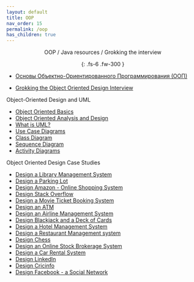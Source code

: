 ```yaml
---
layout: default
title: OOP
nav_order: 15
permalink: /oop
has_children: true
---
```

<div align="center" markdown="1">
OOP / Java resources / Grokking the interview

{: .fs-6 .fw-300 }
</div>

-  <a href="https://github.com/ichimax/Java-Interview-Questions/blob/master/Questions/1.%20OOP.md">Основы Объектно-Ориентированного Программирования (ООП)</a>

-  <a href="https://www.educative.io/courses/grokking-the-object-oriented-design-interview">Grokking the Object Oriented Design Interview</a>

Object-Oriented Design and UML

-  <a href="https://github.com/tssovi/grokking-the-object-oriented-design-interview/blob/master/object-oriented-design-and-uml/object-oriented-basics.md">Object Oriented Basics</a>
-  <a href="https://github.com/tssovi/grokking-the-object-oriented-design-interview/blob/master/object-oriented-design-and-uml/object-oriented-analysis-and-design.md">Object Oriented Analysis and Design</a>
-  <a href="https://github.com/tssovi/grokking-the-object-oriented-design-interview/blob/master/object-oriented-design-and-uml/what-is-uml.md">What is UML?</a>
-  <a href="https://github.com/tssovi/grokking-the-object-oriented-design-interview/blob/master/object-oriented-design-and-uml/use-case-diagrams.md">Use Case Diagrams</a>
-  <a href="https://github.com/tssovi/grokking-the-object-oriented-design-interview/blob/master/object-oriented-design-and-uml/class-diagram.md">Class Diagram</a>
-  <a href="https://github.com/tssovi/grokking-the-object-oriented-design-interview/blob/master/object-oriented-design-and-uml/sequence-diagram.md">Sequence Diagram</a>
-  <a href="https://github.com/tssovi/grokking-the-object-oriented-design-interview/blob/master/object-oriented-design-and-uml/activity-diagrams.md">Activity Diagrams</a>

Object Oriented Design Case Studies

-  <a href="https://github.com/tssovi/grokking-the-object-oriented-design-interview/blob/master/object-oriented-design-case-studies/design-a-library-management-system.md">Design a Library Management System</a>
-  <a href="https://github.com/tssovi/grokking-the-object-oriented-design-interview/blob/master/object-oriented-design-case-studies/design-a-parking-lot.md">Design a Parking Lot</a>
-  <a href="https://github.com/tssovi/grokking-the-object-oriented-design-interview/blob/master/object-oriented-design-case-studies/design-amazon-online-shopping-system.md">Design Amazon - Online Shopping System</a>
-  <a href="https://github.com/tssovi/grokking-the-object-oriented-design-interview/blob/master/object-oriented-design-case-studies/design-stack-overflow.md">Design Stack Overflow</a>
-  <a href="https://github.com/tssovi/grokking-the-object-oriented-design-interview/blob/master/object-oriented-design-case-studies/design-a-movie-ticket-booking-system.md">Design a Movie Ticket Booking System</a>
-  <a href="https://github.com/tssovi/grokking-the-object-oriented-design-interview/blob/master/object-oriented-design-case-studies/design-an-atm.md">Design an ATM</a>
-  <a href="https://github.com/tssovi/grokking-the-object-oriented-design-interview/blob/master/object-oriented-design-case-studies/design-an-airline-management-system.md">Design an Airline Management System</a>
-  <a href="https://github.com/tssovi/grokking-the-object-oriented-design-interview/blob/master/object-oriented-design-case-studies/design-blackjack-and-a-deck-of-cards.md">Design Blackjack and a Deck of Cards</a>
-  <a href="https://github.com/tssovi/grokking-the-object-oriented-design-interview/blob/master/object-oriented-design-case-studies/design-a-hotel-management-system.md">Design a Hotel Management System</a>
-  <a href="https://github.com/tssovi/grokking-the-object-oriented-design-interview/blob/master/object-oriented-design-case-studies/design-a-restaurant-management-system.md">Design a Restaurant Management system</a>
-  <a href="https://github.com/tssovi/grokking-the-object-oriented-design-interview/blob/master/object-oriented-design-case-studies/design-chess.md">Design Chess</a>
-  <a href="https://github.com/tssovi/grokking-the-object-oriented-design-interview/blob/master/object-oriented-design-case-studies/design-an-online-stock-brokerage-system.md">Design an Online Stock Brokerage System</a>
-  <a href="https://github.com/tssovi/grokking-the-object-oriented-design-interview/blob/master/object-oriented-design-case-studies/design-a-car-rental-system.md">Design a Car Rental System</a>
-  <a href="https://github.com/tssovi/grokking-the-object-oriented-design-interview/blob/master/object-oriented-design-case-studies/design-linkedin.md">Design LinkedIn</a>
-  <a href="https://github.com/tssovi/grokking-the-object-oriented-design-interview/blob/master/object-oriented-design-case-studies/design-cricinfo.md">Design Cricinfo</a>
-  <a href="https://github.com/tssovi/grokking-the-object-oriented-design-interview/blob/master/object-oriented-design-case-studies/design-facebook.md">Design Facebook - a Social Network</a>

